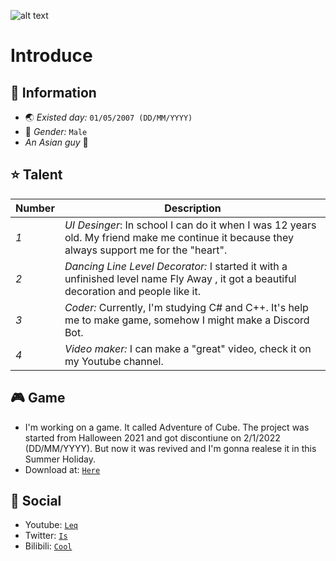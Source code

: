 ![alt text](https://github.com/its-Bell/its-Bell/blob/main/BannersCinema.png)
# Introduce
## 📜 Information
- 🌏 *Existed day:* `01/05/2007 (DD/MM/YYYY)`
- 🧬 *Gender:* `Male`
- *An Asian guy* 🧑
## ⭐ Talent
Number | Description
--- | --- 
*1* | *UI Desinger*: In school I can do it when I was 12 years old. My friend make me continue it because they always support me for the "heart".
*2* | *Dancing Line Level Decorator:* I started it with a unfinished level name Fly Away , it got a beautiful decoration and people like it.
*3* | *Coder:* Currently, I'm studying C# and C++. It's help me to make game, somehow I might make a Discord Bot.
*4* | *Video maker:* I can make a "great" video, check it on my Youtube channel.
## 🎮 Game
- I'm working on a game. It called Adventure of Cube. The project was started from Halloween 2021 and got discontiune on 2/1/2022 (DD/MM/YYYY). But now it was revived and I'm gonna realese it in this Summer Holiday.
- Download at: [`Here`](https://github.com/ShiroUnity/Adventure-of-Cube)
## 👥 Social
- Youtube: [`Leq`](https://www.youtube.com/channel/UC-8r8fhJRF2wHhhqVQGROaQ)
- Twitter: [`Is`](https://twitter.com/Bell25101)
- Bilibili: [`Cool`](https://space.bilibili.com/2013775816?spm_id_from=333.337.search-card.all.click)
